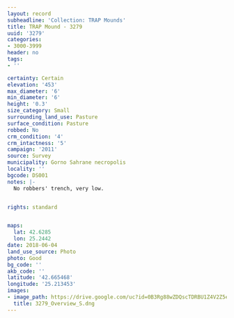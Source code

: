 ```yaml
---
layout: record
subheadline: 'Collection: TRAP Mounds'
title: TRAP Mound - 3279
uuid: '3279'
categories:
- 3000-3999
header: no
tags:
- ''

certainty: Certain
elevation: '453'
max_diameter: '6'
min_diameter: '6'
height: '0.3'
size_category: Small
surrounding_land_use: Pasture
surface_condition: Pasture
robbed: No
crm_condition: '4'
crm_intactness: '5'
campaign: '2011'
source: Survey
municipality: Gorno Sahrane necropolis
locality: ''
bgcode: DS001
notes: |-
  No robbers' trench, very low.


rights: standard


maps:
  lat: 42.6285
  lon: 25.2442
date: 2018-06-04
land_use_source: Photo
photo: Good
bg_code: ''
akb_code: ''
latitude: '42.665468'
longitude: '25.213453'
images:
- image_path: https://drive.google.com/uc?id=0B3Rg88wZDQscTDRBU1Z4V2Z5eHc
  title: 3279_Overview_S.dng
---
```

